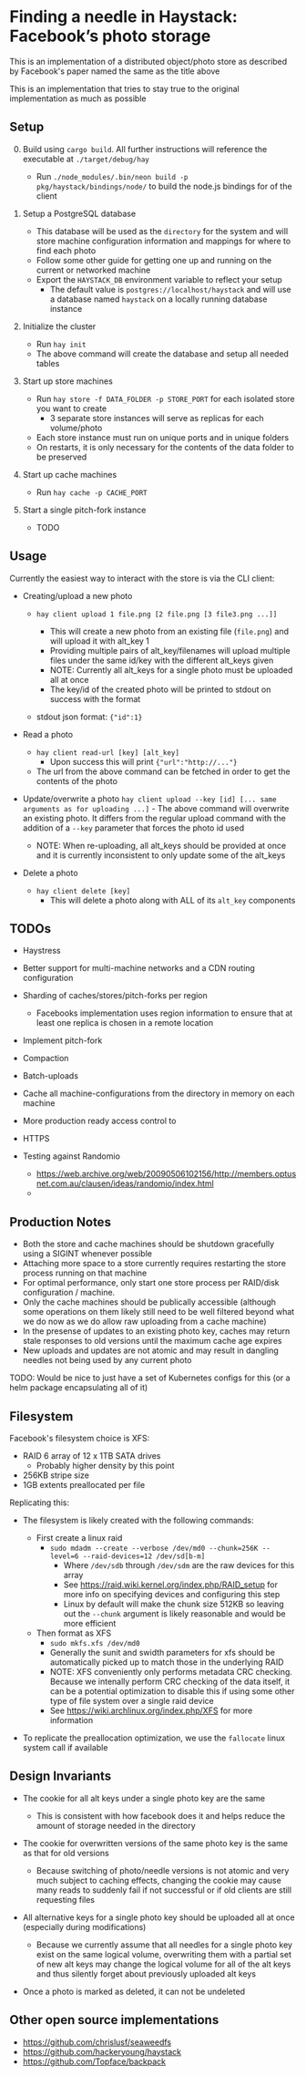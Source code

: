 Finding a needle in Haystack: Facebook’s photo storage
======================================================

This is an implementation of a distributed object/photo store as described by Facebook's paper named the same as the title above

This is an implementation that tries to stay true to the original implementation as much as possible


Setup
-----

0. Build using `cargo build`. All further instructions will reference the executable at `./target/debug/hay`
	- Run `./node_modules/.bin/neon build -p pkg/haystack/bindings/node/` to build the node.js bindings for of the client

1. Setup a PostgreSQL database
	- This database will be used as the `directory` for the system and will store machine configuration information and mappings for where to find each photo
	- Follow some other guide for getting one up and running on the current or networked machine
	- Export the `HAYSTACK_DB` environment variable to reflect your setup
		- The default value is `postgres://localhost/haystack` and will use a database named `haystack` on a locally running database instance

2. Initialize the cluster
	- Run `hay init`
	- The above command will create the database and setup all needed tables

3. Start up store machines
	- Run `hay store -f DATA_FOLDER -p STORE_PORT` for each isolated store you want to create
		- 3 separate store instances will serve as replicas for each volume/photo
	- Each store instance must run on unique ports and in unique folders 
	- On restarts, it is only necessary for the contents of the data folder to be preserved

4. Start up cache machines
	- Run `hay cache -p CACHE_PORT`

5. Start a single pitch-fork instance
	- TODO


Usage
-----

Currently the easiest way to interact with the store is via the CLI client:

- Creating/upload a new photo
	- `hay client upload 1 file.png [2 file.png [3 file3.png ...]]`
		- This will create a new photo from an existing file (`file.png`) and will upload it with alt_key 1
		- Providing multiple pairs of alt_key/filenames will upload multiple files under the same id/key with the different alt_keys given
		- NOTE: Currently all alt_keys for a single photo must be uploaded all at once
		- The key/id of the created photo will be printed to stdout on success with the format

	- stdout json format: `{"id":1}`

- Read a photo 
	- `hay client read-url [key] [alt_key]`
		- Upon success this will print `{"url":"http://..."}`
	- The url from the above command can be fetched in order to get the contents of the photo

- Update/overwrite a photo
	`hay client upload --key [id] [... same arguments as for uploading ...]`
		- The above command will overwrite an existing photo. It differs from the regular upload command with the addition of a `--key` parameter that forces the photo id used
	- NOTE: When re-uploading, all alt_keys should be provided at once and it is currently inconsistent to only update some of the alt_keys

- Delete a photo
	- `hay client delete [key]`
		- This will delete a photo along with ALL of its `alt_key` components


TODOs
-----
- Haystress
- Better support for multi-machine networks and a CDN routing configuration
- Sharding of caches/stores/pitch-forks per region
	- Facebooks implementation uses region information to ensure that at least one replica is chosen in a remote location
- Implement pitch-fork
- Compaction
- Batch-uploads
- Cache all machine-configurations from the directory in memory on each machine
- More production ready access control to 
- HTTPS

- Testing against Randomio
	- https://web.archive.org/web/20090506102156/http://members.optusnet.com.au/clausen/ideas/randomio/index.html
	- 


Production Notes
----------------
- Both the store and cache machines should be shutdown gracefully using a SIGINT whenever possible
- Attaching more space to a store currently requires restarting the store process running on that machine
- For optimal performance, only start one store process per RAID/disk configuration / machine.
- Only the cache machines should be publically accessible (although some operations on them likely still need to be well filtered beyond what we do now as we do allow raw uploading from a cache machine)
- In the presense of updates to an existing photo key, caches may return stale responses to old versions until the maximum cache age expires
- New uploads and updates are not atomic and may result in dangling needles not being used by any current photo

TODO: Would be nice to just have a set of Kubernetes configs for this (or a helm package encapsulating all of it)

Filesystem
----------

Facebook's filesystem choice is XFS:
- RAID 6 array of 12 x 1TB SATA drives
	- Probably higher density by this point
- 256KB stripe size
- 1GB extents preallocated per file

Replicating this:
- The filesystem is likely created with the following commands:
	- First create a linux raid
		- `sudo mdadm --create --verbose /dev/md0 --chunk=256K --level=6 --raid-devices=12 /dev/sd[b-m]`
			- Where `/dev/sdb` through `/dev/sdm` are the raw devices for this array
			- See https://raid.wiki.kernel.org/index.php/RAID_setup for more info on specifying devices and configuring this step
			- Linux by default will make the chunk size 512KB so leaving out the `--chunk` argument is likely reasonable and would be more efficient
	- Then format as XFS
		- `sudo mkfs.xfs /dev/md0`
		- Generally the sunit and swidth parameters for xfs should be automatically picked up to match those in the underlying RAID
		- NOTE: XFS conveniently only performs metadata CRC checking. Because we intenally perform CRC checking of the data itself, it can be a potential optimization to disable this if using some other type of file system over a single raid device
		- See https://wiki.archlinux.org/index.php/XFS for more information

- To replicate the preallocation optimization, we use the `fallocate` linux system call if available


Design Invariants
-----------------

- The cookie for all alt keys under a single photo key are the same
	- This is consistent with how facebook does it and helps reduce the amount of storage needed in the directory

- The cookie for overwritten versions of the same photo key is the same as that for old versions
	- Because switching of photo/needle versions is not atomic and very much subject to caching effects, changing the cookie may cause many reads to suddenly fail if not successful or if old clients are still requesting files

- All alternative keys for a single photo key should be uploaded all at once (especially during modifications)
	- Because we currently assume that all needles for a single photo key exist on the same logical volume, overwriting them with a partial set of new alt keys may change the logical volume for all of the alt keys and thus silently forget about previously uploaded alt keys

- Once a photo is marked as deleted, it can not be undeleted


Other open source implementations
---------------------------------
- https://github.com/chrislusf/seaweedfs
- https://github.com/hackeryoung/haystack
- https://github.com/Topface/backpack
